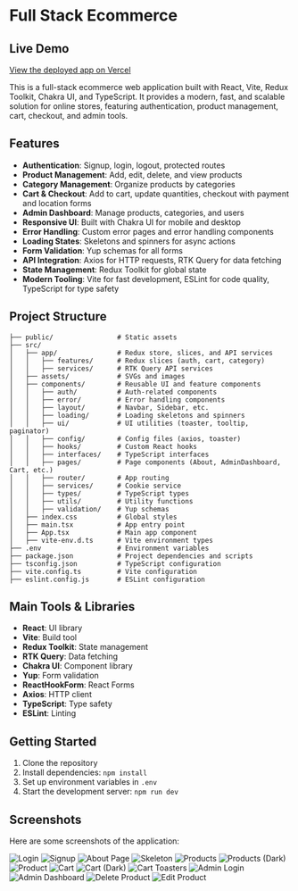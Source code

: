 # Full Stack Ecommerce

## Live Demo

[View the deployed app on Vercel](https://full-stack-ecommerce-neon.vercel.app/)

This is a full-stack ecommerce web application built with React, Vite, Redux Toolkit, Chakra UI, and TypeScript. It provides a modern, fast, and scalable solution for online stores, featuring authentication, product management, cart, checkout, and admin tools.

## Features

- **Authentication**: Signup, login, logout, protected routes
- **Product Management**: Add, edit, delete, and view products
- **Category Management**: Organize products by categories
- **Cart & Checkout**: Add to cart, update quantities, checkout with payment and location forms
- **Admin Dashboard**: Manage products, categories, and users
- **Responsive UI**: Built with Chakra UI for mobile and desktop
- **Error Handling**: Custom error pages and error handling components
- **Loading States**: Skeletons and spinners for async actions
- **Form Validation**: Yup schemas for all forms
- **API Integration**: Axios for HTTP requests, RTK Query for data fetching
- **State Management**: Redux Toolkit for global state
- **Modern Tooling**: Vite for fast development, ESLint for code quality, TypeScript for type safety

## Project Structure

```
├── public/                # Static assets
├── src/
│   ├── app/               # Redux store, slices, and API services
│   │   ├── features/      # Redux slices (auth, cart, category)
│   │   ├── services/      # RTK Query API services
│   ├── assets/            # SVGs and images
│   ├── components/        # Reusable UI and feature components
│   │   ├── auth/          # Auth-related components
│   │   ├── error/         # Error handling components
│   │   ├── layout/        # Navbar, Sidebar, etc.
│   │   ├── loading/       # Loading skeletons and spinners
│   │   ├── ui/            # UI utilities (toaster, tooltip, paginator)
│   │   ├── config/        # Config files (axios, toaster)
│   │   ├── hooks/         # Custom React hooks
│   │   ├── interfaces/    # TypeScript interfaces
│   │   ├── pages/         # Page components (About, AdminDashboard, Cart, etc.)
│   │   ├── router/        # App routing
│   │   ├── services/      # Cookie service
│   │   ├── types/         # TypeScript types
│   │   ├── utils/         # Utility functions
│   │   ├── validation/    # Yup schemas
│   ├── index.css          # Global styles
│   ├── main.tsx           # App entry point
│   ├── App.tsx            # Main app component
│   ├── vite-env.d.ts      # Vite environment types
├── .env                   # Environment variables
├── package.json           # Project dependencies and scripts
├── tsconfig.json          # TypeScript configuration
├── vite.config.ts         # Vite configuration
├── eslint.config.js       # ESLint configuration
```

## Main Tools & Libraries

- **React**: UI library
- **Vite**: Build tool
- **Redux Toolkit**: State management
- **RTK Query**: Data fetching
- **Chakra UI**: Component library
- **Yup**: Form validation
- **ReactHookForm**: React Forms
- **Axios**: HTTP client
- **TypeScript**: Type safety
- **ESLint**: Linting

## Getting Started

1. Clone the repository
2. Install dependencies: `npm install`
3. Set up environment variables in `.env`
4. Start the development server: `npm run dev`

## Screenshots

Here are some screenshots of the application:

![Login](src/assets/login.png)
![Signup](src/assets/signup.png)
![About Page](src/assets/about.png)
![Skeleton](src/assets/skeleton.png)
![Products](src/assets/products.png)
![Products (Dark)](src/assets/products-dark.png)
![Product](src/assets/product.png)
![Cart](src/assets/cart.png)
![Cart (Dark)](src/assets/cart-dark.png)
![Cart Toasters](src/assets/cart-toasters.png)
![Admin Login](src/assets/admin-login.png)
![Admin Dashboard](src/assets/admin-dashboard.png)
![Delete Product](src/assets/delete-product.png)
![Edit Product](src/assets/edit-product.png)
